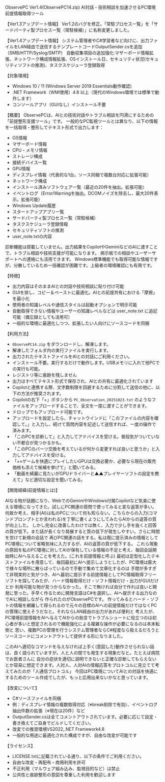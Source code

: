 ObservePC Ver1.4(ObservePC14.zip) AI対話・技術相談を加速させるPC環境前提情報取得ツール

【Ver1.3アップデート情報】
Ver1.2のバグを修正。「常駐プロセス一覧」を「サードパーティ製プロセス一覧（常駐候補）」に名称変更しました。

【Ver1.4アップデート情報】
システム管理者やC#学習者など向けに、出力ファイルをLAN経由で送信するテンプレートコードOutputSender.csを追加（SMB/HTTP/Syslog/SMTP）
自動収集項目の追加強化:マザーボード情報拡張、ネットワーク構成情報拡張、OSインストール日、セキュリティ状況(セキュリティソフトの推測)、タスクスケジューラ登録取得

【対象環境】
- Windows 10 / 11 (Windows Server 2019 Essentials動作確認)
- .NET Framework（WMI使用）4.8 以上（現代のWindows環境では標準で動作します）
- コンソールアプリ（GUIなし）インストール不要

【概要】
ObservePCは、AIとの技術対話やトラブル相談を円滑にするための「前提整形支援ツール」です。
一般的なPC監視ツールとは異なり、以下の情報を一括取得・整形してテキスト形式で出力します：
- 	OS情報
- 	マザーボード情報
- 	CPU・メモリ情報
- 	ストレージ構成
- 	接続デバイス一覧
- 	GPU情報
- 	ディスプレイ情報（代表的な1台。ソース同梱で複数台対応に拡張可能）
- 	ネットワーク構成
- 	インストール済みソフトウェア一覧（最近の20件を抽出。拡張可能）
- 	イベントログ（Error/Warningを抽出。DCOMノイズを除去し、最大20件表示。拡張可能）
- 	Windows Update履歴
- 	スタートアップアプリ一覧
- 	サードパーティ製プロセス一覧（常駐候補）
- 	タスクスケジューラ登録情報
- 	セキュリティソフトの推測
- 	user_note.txtの内容

診断機能は搭載していません。出力結果をCopilotやGeminiなどのAIに渡すことで、トラブル相談や技術支援が可能になります。
掲示板での相談やユーザーサポートへの連絡にも活用できます。
Windows標準機能でも取得可能な情報ですが、分散しているため一括確認が困難です。上級者の環境確認にも有用です。

【特徴】
- 	出力内容はそのままAIとの対話や技術相談に貼り付け可能
- 	GUIを排し、コピー＆ペーストに最適化。AIとの前提共有における「摩擦」を最小化
- 	使用者の知識レベルや通信スタイルは起動オプションで明示可能
- 	自動取得できない情報やユーザーの知識レベルなどは user_note.txt に追記可能（備忘録としても活用可）
- 	一般的な環境に最適化しつつ、拡張したい人向けにソースコードを同梱

【利用方法】
-   `ObservePC14.zip` をダウンロードし、解凍します。
-   解凍したフォルダ内の実行ファイルを実行します。
-   出力されたテキストファイルをAIとの対話にご利用ください。
- 	インストール不要。実行するだけで動作します。USBメモリに入れて他PCでの実行も可能。
- 	レジストリ等に痕跡を残しません
- 	出力はすべてテキスト形式で保存され、AIとの共有に最適化されています
- 	Copilotと連携する際、文字数制限を回避するために分割して送信の他に、以下の方法が推奨されます。
-   Copilotの右下「+」ボタンから `PC_Observation_20251023.txt` のようなファイルをアップロードすることで、全文を一度に渡すことができます。
-   ドロップでもアップロード可能です。
-   アップロードを設定したら、チャットウインドに「このファイルの内容を確認して。」と入力し、続けて質問内容を記述して送信すれば、一度の操作で済みます。
- 「このPCを診断して」と入力してアドバイスを受ける。普段気がついていない不都合が見つかるかも。
- 「このPCのパーツ交換を考えているが何から変更すれば良いと思うか」と入力してアドバイスを受ける。
- 「××ゲームを快適にプレイしたいGPUは交換必要か、必要なら現在の販売価格も添えて候補を挙げて」と聞いてみる。
- 「動画を綺麗に見たいがGPUドライバーと▲▲プレイヤーソフトの設定を教えて」など適切な設定を聞いてみる。
  
【開発経緯(前提情報とは)】

AIなる物が話題になり、WebでのGeminiやWindows付属Copilotなど気楽に使える環境になってきた。試しにPC関連の質問で使ってみると変な返答が多い。
何故か考え、相手(AI)は私のPCについて何も知らない。こちらからの入力(コマンドプロンプトとか言われる)を丁寧に書くようにしてみたらAIからの返答の質が向上した。
しかし完全に改善したわけでは無く、入力で少し手を抜くと回答の質が低下。また話が長くなり発展すると質の低下が発生しやすい。さらに時間を空けて新規の会話で
再びPC関連の話をする。私は既に提示済みの情報としてPC環境について省略気味に入力するが、AIの返答の質が低下する。
これら現象の原因を私のPC環境に対してAIが保有している情報の不足と考え、毎回会話開始時にAIへ与えることを考えた。(これを前提情報と呼ぶ)
最初は定型化したテキストファイルを用意して、毎回最初にAIへ提示しようとしたが、PC環境は膨大で様々な場所に散らばっているので手動で集めて文章化するのは
手間が多すぎて非現実的と気がつき、AIへ最初に提示する前提情報としてPC情報取得フリーソフトを探してみたが、ハード情報取得だけ・ソフト情報だけ・出力がGUIだけとか
利用可能な物が見つからなかった。そこで無ければ自分で作れば良いと開発に至った。手早く作るために開発言語はC#を選択し、AIへ提示する出力なのでAIに相談しながら
作られたのがObservePCです。
作ってみるとハード・ソフトの情報を網羅して得られるので元々の目標のAIへの前提情報だけではなくPCの管理に使えそうだなと。それならLAN経由の出力があれば便利と
考えたが、PC環境前提情報をAIへ与えてAIからの助言でトラブルシュートに役立つのは初心者が多いと想定されるので機能強化による複雑な操作が必要になるのは本末転倒と
思い、複数PCの管理を行うシステム管理者ならC#程度なら扱えるだろうとソースコードにコメントアウトして提供する形になりました。

このAIへ適切なコマンドを与えなければ上手く(意図した)動作させられない話は、良く語られていますが。人と人の間でも発生する現象だなと。たとえば病院でお医者さんに
自分の症状を適切に説明できないと正確な診断してもらえないとか容易に想定できます。人対人、人対AIの情報応答をプロトコルに見立てて考えてみたのが「人通信プロトコル」
今回はPC環境についてAIとの対話を快適にするためのツール作成でしたが、もっと応用出来ないかなと思っています。

【改変について】
- 	C#ソースファイルを同梱
- 	例：ディスプレイ情報の複数取得対応（※break削除で有効）、イベントログ抽出件数の拡張（※現在は20件）など
- 	OutputSender.csは全てコメントアウトされています。必要に応じて設定・書き換えてご自身でビルドしてください。
- 	改変での推奨環境VS2022,.NET Framework4.8
- 	一般的な用途に最適化された構成ですが、自由な改変が可能です

【ライセンス】
- 	LICENSE.txtに記載されている通り、以下の条件でご利用ください。
- 	自由な改変・再配布・商用利用を許可
- 	不正利用（マルウェア組み込み、監視目的など）は禁止
- 	公共性と痕跡整形の意図を尊重した利用を歓迎します
